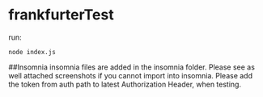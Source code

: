 # frankfurterTest

run:
```
node index.js
```

##Insomnia
insomnia files are added in the insomnia folder.
Please see as well attached screenshots if you cannot import into insomnia.
Please add the token from auth path to latest Authorization Header, when testing.



